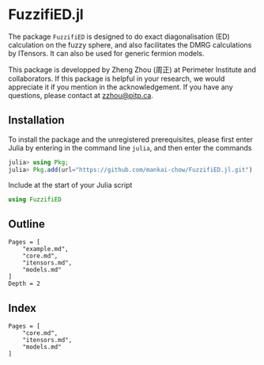 # FuzzifiED.jl

The package `FuzzifiED` is designed to do exact diagonalisation (ED) calculation on the fuzzy sphere, and also facilitates the DMRG calculations by ITensors. It can also be used for generic fermion models. 

This package is developped by Zheng Zhou (周正) at Perimeter Institute and collaborators. If this package is helpful in your research, we would appreciate it if you mention in the acknowledgement. If you have any questions, please contact at [zzhou@pitp.ca](mailto:zzhou@pitp.ca).

## Installation

To install the package and the unregistered prerequisites, please first enter Julia by entering in the command line `julia`, and then enter the commands
```julia
julia> using Pkg; 
julia> Pkg.add(url="https://github.com/mankai-chow/FuzzifiED.jl.git")
```
Include at the start of your Julia script
```julia
using FuzzifiED
```

## Outline 

```@contents
Pages = [
    "example.md",
    "core.md",
    "itensors.md",
    "models.md"
]
Depth = 2
```

## Index 

```@index
Pages = [
    "core.md",
    "itensors.md",
    "models.md"
]
```